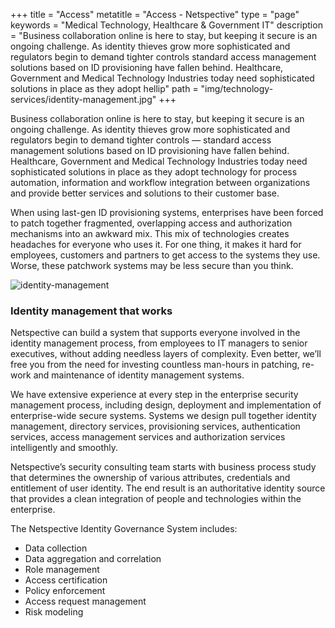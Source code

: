 +++
title = "Access"
metatitle = "Access - Netspective"
type = "page"
keywords = "Medical Technology, Healthcare & Government IT"
description = "Business collaboration online is here to stay, but keeping it secure is an ongoing challenge. As identity thieves grow more sophisticated and regulators begin to demand tighter controls standard access management solutions based on ID provisioning have fallen behind. Healthcare, Government and Medical Technology Industries today need sophisticated solutions in place as they adopt hellip"
path =  "img/technology-services/identity-management.jpg"
+++

Business collaboration online is here to stay, but keeping it secure is an ongoing challenge. As identity thieves grow more sophisticated and regulators begin to demand tighter controls — standard access management solutions based on ID provisioning have fallen behind. Healthcare, Government and Medical Technology Industries today need sophisticated solutions in place as they adopt technology for process automation, information and workflow integration between organizations and provide better services and solutions to their customer base.

When using last-gen ID provisioning systems, enterprises have been forced to patch together fragmented, overlapping access and authorization mechanisms into an awkward mix. This mix of technologies creates headaches for everyone who uses it. For one thing, it makes it hard for employees, customers and partners to get access to the systems they use. Worse, these patchwork systems may be less secure than you think.

![identity-management](/img/technology-services/identity-management.jpg#right)

### Identity management that works

Netspective can build a system that supports everyone involved in the identity management process, from employees to IT managers to senior executives, without adding needless layers of complexity. Even better, we’ll free you from the need for investing countless man-hours in patching, re-work and maintenance of identity management systems.

We have extensive experience at every step in the enterprise security management process, including design, deployment and implementation of enterprise-wide secure systems. Systems we design pull together identity management, directory services, provisioning services, authentication services, access management services and authorization services intelligently and smoothly.

Netspective’s security consulting team starts with business process study that determines the ownership of various attributes, credentials and entitlement of user identity. The end result is an authoritative identity source that provides a clean integration of people and technologies within the enterprise.

The Netspective Identity Governance System includes:

* Data collection
* Data aggregation and correlation
* Role management
* Access certification
* Policy enforcement
* Access request management
* Risk modeling